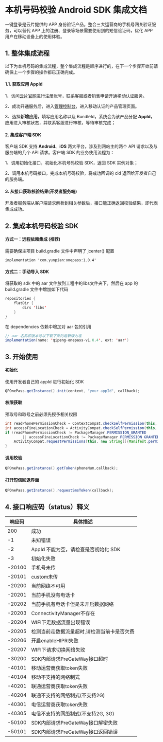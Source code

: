 # **本机号码校验 Android SDK 集成文档**

一键登录是云片提供的 APP 身份验证产品。整合三大运营商的手机号网关验证服务，可以替代 APP 上的注册、登录等场景需要使用到的短信验证码，优化 APP 用户在移动设备上的使用体验。

## 1. 整体集成流程

以下为本机号码的集成流程，整个集成流程是顺序进行的，在下一个步骤开始前请确保上一个步骤的操作都已正确完成。

#### 1.1. 获取应用 AppId

1、访问[云片官网](https://www.yunpian.com/entry?method=register)进行注册账号，联系客服或者销售申请开通移动认证服务。

2、成功开通服务后，进入[管理控制台](https://www.yunpian.com/admin/main)，进入移动认证的产品管理页面。

3、选择**新增应用**，填写应用名称以及 BundleId，系统会为该产品分配 **AppId**，应用进入审核状态，并联系客服进行审核，等待审核完成；

#### 2. 集成客户端 SDK

客户端 SDK 支持 **Android**、**iOS** 两大平台，涉及到网站主的两个 API 请求以及与服务端的几个 API 请求。客户端 SDK 的业务使用流程为：

1、调用初始化接口，初始化本机号码校验 SDK，返回 SDK 实例对象；

2、调用本机号码接口，完成本机号码校验，将成功回调的 cid 返回给开发者自己的服务端。

#### 3. 从接口获取校验结果(开发者服务端)

开发者服务端从客户端请求解析到相关参数后，接口能正确返回校验结果，即代表集成成功。

## 2. 集成本机号码校验 SDK

#### 方式一：远程依赖集成 (推荐)
需要确保主项目 build.gradle 文件中声明了 jcenter() 配置

```
implementation 'com.yunpian:onepass:1.0.4'
```

#### 方式二：手动导入 SDK

将获取的 sdk 中的 aar 文件放到工程中的libs文件夹下，然后在 app 的 build.gradle 文件中增加如下代码

```java
repositories {
    flatDir {
        dirs 'libs'
    }
}
```

在 dependencies 依赖中增加对 aar 包的引用

```java
// aar 名称和版本号以下载下来的最新版为准
implementation(name: 'qipeng-onepass-v1.0.4', ext: 'aar')
```



## 3. 开始使用

#### 初始化

使用开发者自己的 appId 进行初始化 SDK

```java
QPOnePass.getInstance().init(context, "your appId", callback);
```

#### 权限获取

预取号和取号之前必须先授予相关权限

```java
int readPhonePermissionCheck = ContextCompat.checkSelfPermission(this, Manifest.permission.READ_PHONE_STATE);
int accessFineLocationCheck = ActivityCompat.checkSelfPermission(this, Manifest.permission.ACCESS_FINE_LOCATION);
if (readPhonePermissionCheck != PackageManager.PERMISSION_GRANTED
        || accessFineLocationCheck != PackageManager.PERMISSION_GRANTED) {
    ActivityCompat.requestPermissions(this, new String[]{Manifest.permission.READ_PHONE_STATE, Manifest.permission.ACCESS_FINE_LOCATION, Manifest.permission.ACCESS_COARSE_LOCATION}, 1);
}
```

#### 调用校验

```java
QPOnePass.getInstance().getToken(phoneNum,callback);
```

#### 打开短信回退界面

```java
QPOnePass.getInstance().requestSmsToken(callback);
```

## 4. 接口响应码（status）释义

| 响应码  | 具体描述
| ------ | ------------------------------------
| 200    | 成功
| -1     | 未知错误
| -2     | AppId 不能为空，请检查是否初始化 SDK
| -3     | 初始化失败
| -20100 | 手机号未传
| -20101 | custom未传
| -20200 | 当前网络不可用
| -20201 | 当前手机没有电话卡
| -20202 | 当前手机有电话卡但是未开启数据网络
| -20203 | ConnectivityManager不存在
| -20204 | WIFI下走数据流量出现错误
| -20205 | 检测当前走数据流量超时,请检测当前卡是否欠费
| -20206 | 开启enableHIPRI失败
| -20207 | WIFI下请求切换网络失败
| -30200 | SDK内部请求PreGateWay接口超时
| -40101 | 移动运营商获取token失败
| -40104 | 移动不支持的网络制式
| -40201 | 联通运营商获取token失败
| -40204 | 联通不支持的网络制式(不支持2G)
| -40301 | 电信运营商获取token失败
| -40305 | 电信不支持的网络制式(不支持2G, 3G)
| -50100 | SDK内部请求PreGateWay接口解密失败
| -50101 | SDK内部请求PreGateWay接口返回错误

